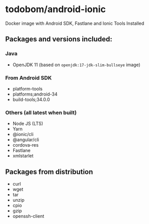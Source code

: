 # todobom/android-ionic

Docker image with Android SDK, Fastlane and Ionic Tools Installed

## Packages and versions included:

### Java
* OpenJDK 11 (based on `openjdk:17-jdk-slim-bullseye` image)

### From Android SDK

* platform-tools
* platforms;android-34
* build-tools;34.0.0

### Others (all latest when built)

* Node JS (LTS)
* Yarn
* @ionic/cli
* @angular/cli
* cordova-res
* Fastlane
* xmlstarlet

## Packages from distribution
* curl
* wget
* tar
* unzip
* cpio
* gzip
* openssh-client
